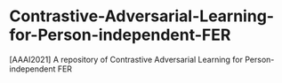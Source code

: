 # Contrastive-Adversarial-Learning-for-Person-independent-FER
[AAAI2021] A repository of Contrastive Adversarial Learning for Person-independent FER
